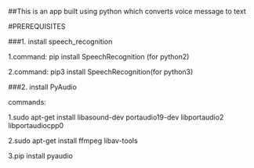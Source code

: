 ##This is an app built using python which converts voice message to text

#PREREQUISITES


###1. install  speech_recognition

  1.command: pip install SpeechRecognition (for python2)

  2.command: pip3 install SpeechRecognition(for python3)



###2. install PyAudio

commands:

1.sudo apt-get install libasound-dev portaudio19-dev libportaudio2 libportaudiocpp0

2.sudo apt-get install ffmpeg libav-tools

3.pip install pyaudio
